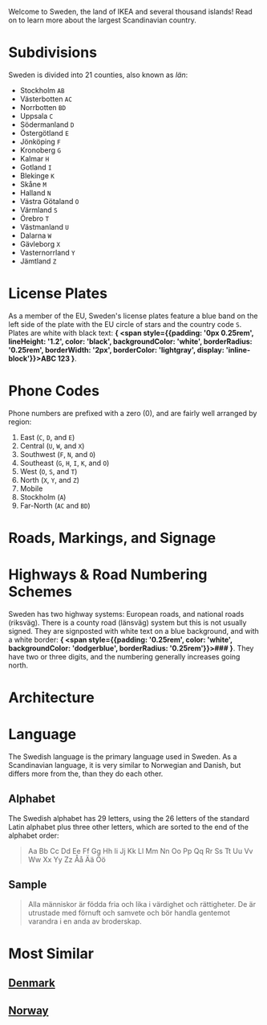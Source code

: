 Welcome to Sweden, the land of IKEA and several thousand islands! Read on to learn more about the largest Scandinavian country.

# Subdivisions

Sweden is divided into 21 counties, also known as _län_:

- Stockholm `AB`
- Västerbotten `AC`
- Norrbotten `BD`
- Uppsala `C`
- Södermanland `D`
- Östergötland `E`
- Jönköping `F`
- Kronoberg `G`
- Kalmar `H`
- Gotland `I`
- Blekinge `K`
- Skåne `M`
- Halland `N`
- Västra Götaland `O`
- Värmland `S`
- Örebro `T`
- Västmanland `U`
- Dalarna `W`
- Gävleborg `X`
- Vasternorrland `Y`
- Jämtland `Z`

<CountryMap code="SWE" scale="2000" />

# License Plates

As a member of the EU, Sweden's license plates feature a blue band on the left side of the plate with the EU circle of stars and the country code `S`. Plates are white with black text: **{
<span style={{padding: '0px 0.25rem', lineHeight: '1.2', color: 'black', backgroundColor: 'white', borderRadius: '0.25rem', borderWidth: '2px', borderColor: 'lightgray', display: 'inline-block'}}>ABC 123</span>
}**.

# Phone Codes

Phone numbers are prefixed with a zero (0), and are fairly well arranged by region:

1. East (`C`, `D`, and `E`)
2. Central (`U`, `W`, and `X`)
3. Southwest (`F`, `N`, and `O`)
4. Southeast (`G`, `H`, `I`, `K`, and `O`)
5. West (`O`, `S`, and `T`)
6. North (`X`, `Y`, and `Z`)
7. Mobile
8. Stockholm (`A`)
9. Far-North (`AC` and `BD`)

# Roads, Markings, and Signage

# Highways & Road Numbering Schemes

Sweden has two highway systems: European roads, and national roads (riksväg). There is a county road (länsväg) system but this is not usually signed. They are signposted with white text on a blue background, and with a white border: **{
<span style={{padding: '0.25rem', color: 'white', backgroundColor: 'dodgerblue', borderRadius: '0.25rem'}}>###</span>
}**. They have two or three digits, and the numbering generally increases going north.

# Architecture

# Language

The Swedish language is the primary language used in Sweden. As a Scandinavian language, it is very similar to Norwegian and Danish, but differs more from the, than they do each other.

## Alphabet

The Swedish alphabet has 29 letters, using the 26 letters of the standard Latin alphabet plus three other letters, which are sorted to the end of the alphabet order:

> Aa Bb Cc Dd Ee Ff Gg Hh Ii Jj Kk Ll Mm Nn Oo Pp Qq Rr Ss Tt Uu Vv Ww Xx Yy Zz Åå Ää Öö

## Sample

> Alla människor är födda fria och lika i värdighet och rättigheter. De är utrustade med förnuft och samvete och bör handla gentemot varandra i en anda av broderskap.

# Most Similar

## [Denmark](/countries/DNK)

## [Norway](/countries/NOR)

